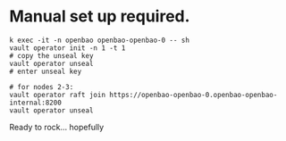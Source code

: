 # Manual set up required.

```
k exec -it -n openbao openbao-openbao-0 -- sh
vault operator init -n 1 -t 1
# copy the unseal key
vault operator unseal
# enter unseal key

# for nodes 2-3:
vault operator raft join https://openbao-openbao-0.openbao-openbao-internal:8200
vault operator unseal
```

Ready to rock... hopefully
